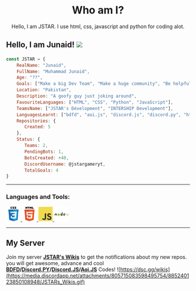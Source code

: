 <h1 align="center">Who am I?</h1>
<p align="center">Hello, I am JSTAR. I use html, css, javascript and python for coding alot.</p>

## Hello, I am Junaid! <img src="https://raw.githubusercontent.com/SudhanPlayz/SudhanPlayz/master/images/WaveIcon.gif" width="30px">

```js
const JSTAR = {
    RealName: "Junaid",
    FullName: "Muhammad Junaid",
    Age: "??",
    Goals: ["Make a big Dev Team", "Make a huge community", "Be helpful to people in need", "Master all languages"],
    Location: "Pakistan",
    Description: "A goofy guy just joking around",
    FavouriteLanguages: ["HTML", "CSS", "Python", "JavaScript"],
    TeamsName: ["JSTAR's Dévelopment", "INTERSHIP Development"],
    LanguagesLearnt: ["bdfd", "aoi.js", "discord.js", "discord.py", "html", "css", "c#", "c++"]
    Repositories: {
       Created: 5
    },
    Status: {
       Teams: 2,
       PendingBots: 1,
       BotsCreated: +40,
       DiscordUsername: @jstargameryt,
       TotalGoals: 4
}
```

<hr>
<div>
<h3 align="left">Languages and Tools:</h3>
<a href="https://www.w3schools.com/css/" target="_blank"> <img src="https://raw.githubusercontent.com/devicons/devicon/master/icons/css3/css3-original-wordmark.svg" alt="css3" width="40" height="40"/> </a> <a href="https://www.w3.org/html/" target="_blank"> <img src="https://raw.githubusercontent.com/devicons/devicon/master/icons/html5/html5-original-wordmark.svg" alt="html5" width="40" height="40"/> </a> <a href="https://developer.mozilla.org/en-US/docs/Web/JavaScript" target="_blank"> <img src="https://raw.githubusercontent.com/devicons/devicon/master/icons/javascript/javascript-original.svg" alt="javascript" width="40" height="40"/> </a> <a href="https://nodejs.org" target="_blank"> <img src="https://raw.githubusercontent.com/devicons/devicon/master/icons/nodejs/nodejs-original-wordmark.svg" alt="nodejs" width="40" height="40"/> </a>
</div>
<hr>

## My Server
Join my server **[JSTAR's Wikis](https://dsc.gg/wikis)** to get the notifications about my new repos. you will get awesome, advance and cool **[BDFD](https://botdesignerdiscord.com/)/[Discord.PY](https://www.python.org/)/[Discord.JS](https://discord.js.org/)/[Aoi.JS](https://aoi.leref.ga)** Codes!
![https://dsc.gg/wikis](https://media.discordapp.net/attachments/805715083598495754/885240123850108948/JSTARs_Wikis.gif)
